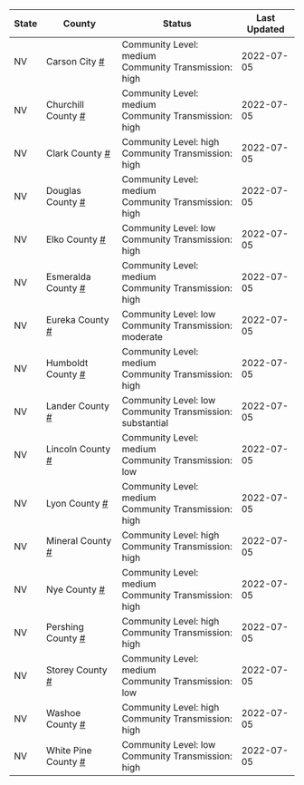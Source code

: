 State | County | Status | Last Updated
--- | --- | --- | --- 
NV | Carson City <a href="#carson_city">#</a> | <a name="carson_city"></a>Community Level: medium<br/>Community Transmission: high | 2022-07-05
NV | Churchill County <a href="#churchill_county">#</a> | <a name="churchill_county"></a>Community Level: medium<br/>Community Transmission: high | 2022-07-05
NV | Clark County <a href="#clark_county">#</a> | <a name="clark_county"></a>Community Level: high<br/>Community Transmission: high | 2022-07-05
NV | Douglas County <a href="#douglas_county">#</a> | <a name="douglas_county"></a>Community Level: medium<br/>Community Transmission: high | 2022-07-05
NV | Elko County <a href="#elko_county">#</a> | <a name="elko_county"></a>Community Level: low<br/>Community Transmission: high | 2022-07-05
NV | Esmeralda County <a href="#esmeralda_county">#</a> | <a name="esmeralda_county"></a>Community Level: medium<br/>Community Transmission: high | 2022-07-05
NV | Eureka County <a href="#eureka_county">#</a> | <a name="eureka_county"></a>Community Level: low<br/>Community Transmission: moderate | 2022-07-05
NV | Humboldt County <a href="#humboldt_county">#</a> | <a name="humboldt_county"></a>Community Level: medium<br/>Community Transmission: high | 2022-07-05
NV | Lander County <a href="#lander_county">#</a> | <a name="lander_county"></a>Community Level: low<br/>Community Transmission: substantial | 2022-07-05
NV | Lincoln County <a href="#lincoln_county">#</a> | <a name="lincoln_county"></a>Community Level: medium<br/>Community Transmission: low | 2022-07-05
NV | Lyon County <a href="#lyon_county">#</a> | <a name="lyon_county"></a>Community Level: medium<br/>Community Transmission: high | 2022-07-05
NV | Mineral County <a href="#mineral_county">#</a> | <a name="mineral_county"></a>Community Level: high<br/>Community Transmission: high | 2022-07-05
NV | Nye County <a href="#nye_county">#</a> | <a name="nye_county"></a>Community Level: medium<br/>Community Transmission: high | 2022-07-05
NV | Pershing County <a href="#pershing_county">#</a> | <a name="pershing_county"></a>Community Level: high<br/>Community Transmission: high | 2022-07-05
NV | Storey County <a href="#storey_county">#</a> | <a name="storey_county"></a>Community Level: medium<br/>Community Transmission: low | 2022-07-05
NV | Washoe County <a href="#washoe_county">#</a> | <a name="washoe_county"></a>Community Level: high<br/>Community Transmission: high | 2022-07-05
NV | White Pine County <a href="#white_pine_county">#</a> | <a name="white_pine_county"></a>Community Level: low<br/>Community Transmission: high | 2022-07-05
